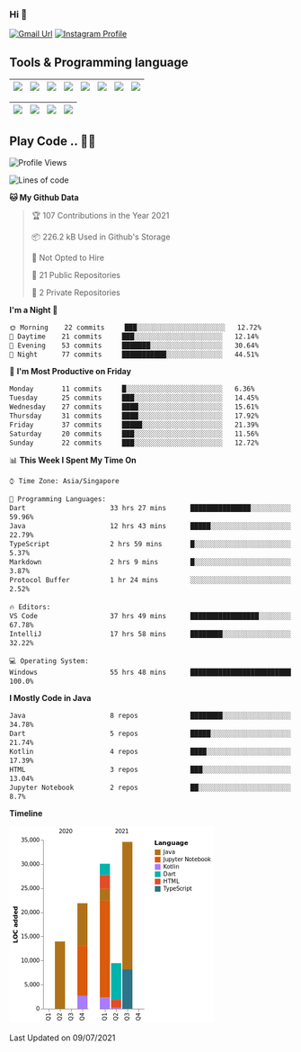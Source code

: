 ### Hi 👋
[![Gmail Url](https://img.shields.io/twitter/url?label=Goggxi@gmail.com&logo=gmail&style=social&url=http%3A%2F%2Fmailto%3Acontact.Goggxi@gmail.com)](mailto:Goggxi@gmail.com) [![Instagram Profile](https://img.shields.io/twitter/url?label=moh_rifkan&logo=instagram&style=social&url=https://www.instagram.com/moh_rifkan/)](https://www.instagram.com/moh_rifkan/)

## Tools & Programming language
| [<img src="https://miro.medium.com/max/2800/1*UpiyYV4onPs4emx-whdVHA.png" width="50">]() | [<img src="https://cdn.svgporn.com/logos/flutter.svg" width="50">]() | [<img src="https://cdn.svgporn.com/logos/jupyter.svg" width="50">]() | [<img src="https://cdn.svgporn.com/logos/mysql.svg" width="50">]() | <img src="https://cdn.svgporn.com/logos/postgresql.svg" width="50"/> | <img src="https://cdn.svgporn.com/logos/firebase.svg" width="50"/> | <img src="https://cdn.svgporn.com/logos/spring-icon.svg" width="50"/> | <img src="https://cncf-branding.netlify.app/img/projects/grpc/horizontal/color/grpc-horizontal-color.svg" width="50"/>
|-----|----|----|----|----|----|----|----|

|[<img src="https://cdn.svgporn.com/logos/kotlin.svg" width="50">]() | [<img src="https://cdn.svgporn.com/logos/java.svg" width="50">]() | [<img src="https://cdn.svgporn.com/logos/dart.svg" width="50">]() | [<img src="https://cdn.svgporn.com/logos/python.svg" width="50">]() |
|---|---|---|---|


## Play Code .. 💬🚀

<!--START_SECTION:waka-->
![Profile Views](http://img.shields.io/badge/Profile%20Views-35-blue)

![Lines of code](https://img.shields.io/badge/From%20Hello%20World%20I%27ve%20Written-109929%20lines%20of%20code-blue)

**🐱 My Github Data** 

> 🏆 107 Contributions in the Year 2021
 > 
> 📦 226.2 kB Used in Github's Storage 
 > 
> 🚫 Not Opted to Hire
 > 
> 📜 21 Public Repositories 
 > 
> 🔑 2 Private Repositories  
 > 
**I'm a Night 🦉** 

```text
🌞 Morning    22 commits     ███░░░░░░░░░░░░░░░░░░░░░░   12.72% 
🌆 Daytime    21 commits     ███░░░░░░░░░░░░░░░░░░░░░░   12.14% 
🌃 Evening    53 commits     ███████░░░░░░░░░░░░░░░░░░   30.64% 
🌙 Night      77 commits     ███████████░░░░░░░░░░░░░░   44.51%

```
📅 **I'm Most Productive on Friday** 

```text
Monday       11 commits     █░░░░░░░░░░░░░░░░░░░░░░░░   6.36% 
Tuesday      25 commits     ███░░░░░░░░░░░░░░░░░░░░░░   14.45% 
Wednesday    27 commits     ████░░░░░░░░░░░░░░░░░░░░░   15.61% 
Thursday     31 commits     ████░░░░░░░░░░░░░░░░░░░░░   17.92% 
Friday       37 commits     █████░░░░░░░░░░░░░░░░░░░░   21.39% 
Saturday     20 commits     ███░░░░░░░░░░░░░░░░░░░░░░   11.56% 
Sunday       22 commits     ███░░░░░░░░░░░░░░░░░░░░░░   12.72%

```


📊 **This Week I Spent My Time On** 

```text
⌚︎ Time Zone: Asia/Singapore

💬 Programming Languages: 
Dart                     33 hrs 27 mins      ███████████████░░░░░░░░░░   59.96% 
Java                     12 hrs 43 mins      █████░░░░░░░░░░░░░░░░░░░░   22.79% 
TypeScript               2 hrs 59 mins       █░░░░░░░░░░░░░░░░░░░░░░░░   5.37% 
Markdown                 2 hrs 9 mins        █░░░░░░░░░░░░░░░░░░░░░░░░   3.87% 
Protocol Buffer          1 hr 24 mins        ░░░░░░░░░░░░░░░░░░░░░░░░░   2.52%

🔥 Editors: 
VS Code                  37 hrs 49 mins      █████████████████░░░░░░░░   67.78% 
IntelliJ                 17 hrs 58 mins      ████████░░░░░░░░░░░░░░░░░   32.22%

💻 Operating System: 
Windows                  55 hrs 48 mins      █████████████████████████   100.0%

```

**I Mostly Code in Java** 

```text
Java                     8 repos             ████████░░░░░░░░░░░░░░░░░   34.78% 
Dart                     5 repos             █████░░░░░░░░░░░░░░░░░░░░   21.74% 
Kotlin                   4 repos             ████░░░░░░░░░░░░░░░░░░░░░   17.39% 
HTML                     3 repos             ███░░░░░░░░░░░░░░░░░░░░░░   13.04% 
Jupyter Notebook         2 repos             ██░░░░░░░░░░░░░░░░░░░░░░░   8.7%

```


**Timeline**

![Chart not found](https://raw.githubusercontent.com/Goggxi/Goggxi/main/charts/bar_graph.png) 


 Last Updated on 09/07/2021
<!--END_SECTION:waka-->
